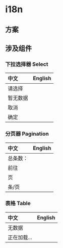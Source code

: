 # i18n

## 方案

## 涉及组件

### 下拉选择器 Select

| 中文     | English |
| :------- | :------ |
| 请选择   |         |
| 暂无数据 |         |
| 取消     |         |
| 确定     |         |

### 分页器 Pagination

| 中文     | English |
| :------- | :------ |
| 总条数： |         |
| 前往     |         |
| 页       |         |
| 条/页    |         |

### 表格 Table

| 中文        | English |
| :---------- | :------ |
| 无数据      |         |
| 正在加载... |         |
